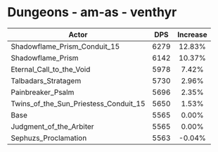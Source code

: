 # Dungeons - am-as - venthyr
| Actor | DPS | Increase |
|---|:---:|:---:|
|Shadowflame_Prism_Conduit_15|6279|12.83%|
|Shadowflame_Prism|6142|10.37%|
|Eternal_Call_to_the_Void|5978|7.42%|
|Talbadars_Stratagem|5730|2.96%|
|Painbreaker_Psalm|5696|2.35%|
|Twins_of_the_Sun_Priestess_Conduit_15|5650|1.53%|
|Base|5565|0.00%|
|Judgment_of_the_Arbiter|5565|0.00%|
|Sephuzs_Proclamation|5563|-0.04%|
